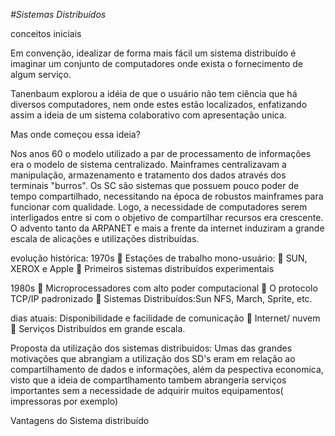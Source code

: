 *#Sistemas Distribuídos*

conceitos iniciais

Em convenção, idealizar de forma mais fácil um sistema distribuído é imaginar um conjunto de computadores onde exista o fornecimento de algum serviço.

Tanenbaum explorou a idéia de que o usuário não tem ciência que há diversos computadores, nem
onde estes estão localizados, enfatizando assim a ideia de um sistema colaborativo com apresentação unica.

Mas onde começou essa ideia?

Nos anos 60 o modelo utilizado a par de processamento de informações era o modelo de sistema centralizado. Mainframes centralizavam a manipulação, armazenamento e tratamento dos dados através dos terminais "burros".
Os SC são sistemas que possuem pouco poder de tempo compartilhado, necessitando na época de  robustos mainframes para funcionar com qualidade. 
Logo, a necessidade de computadores serem interligados entre si com o objetivo de compartilhar recursos era crescente.
O advento tanto da ARPANET e mais a frente da internet induziram a grande escala de alicações e utilizações distribuídas.

evolução histórica:
1970s
 Estações de trabalho mono-usuário:
 SUN, XEROX e Apple
 Primeiros sistemas distribuídos experimentais

1980s
 Microprocessadores com alto poder computacional
 O protocolo TCP/IP padronizado
 Sistemas Distribuídos:Sun NFS, March, Sprite, etc.

dias atuais:
Disponibilidade e facilidade de comunicação
 Internet/ nuvem
 Serviços Distribuídos em grande escala.

Proposta da utilização dos sistemas distribuidos:
 Umas das grandes motivações que abrangiam a utilização dos SD's eram em relação ao compartilhamento de dados e informações, além da pespectiva economica, visto que a ideia de compartlhamento tambem abrangeria serviços importantes sem a necessidade de adquirir muitos equipamentos( impressoras por exemplo)
 

Vantagens do Sistema distribuído





